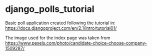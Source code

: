 # django_polls_tutorial
Basic poll application created following the tutorial in: https://docs.djangoproject.com/en/2.1/intro/tutorial01/

The image used for the index page was taken from https://www.pexels.com/photo/candidate-choice-choose-company-1509287/
